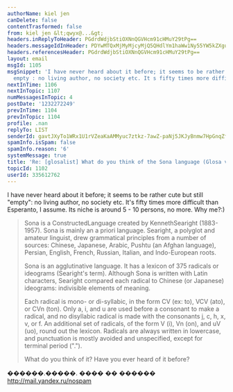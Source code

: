 ```yaml
---
authorName: kiel jen
canDelete: false
contentTrasformed: false
from: kiel jen &lt;qwyx@...&gt;
headers.inReplyToHeader: PGdrdWdjbStiOXNnQGVHcm91cHMuY29tPg==
headers.messageIdInHeader: PDYwMTQxMjMyMjcyMjQ5QHdlYm1haWw1Ny55YW5kZXgucnU+
headers.referencesHeader: PGdrdWdjbStiOXNnQGVHcm91cHMuY29tPg==
layout: email
msgId: 1105
msgSnippet: 'I have never heard about it before; it seems to be rather cute but still
  empty : no living author, no society etc. It s fifty times more difficult than'
nextInTime: 1106
nextInTopic: 1107
numMessagesInTopic: 4
postDate: '1232272249'
prevInTime: 1104
prevInTopic: 1104
profile: .nan
replyTo: LIST
senderId: gavtJXyTo1WRx1U1rVZeaKaAMMyuc7ztkz-7awZ-paNj5JKJyBnmw7HpGnqZfVl3d6HNcQ6yDwxkolK4_iLdxw
spamInfo.isSpam: false
spamInfo.reason: '6'
systemMessage: true
title: 'Re: [glosalist] What do you think of the Sona language (Glosa vs Sona)?'
topicId: 1102
userId: 335612762
---
```


I have never heard about it before; it seems to be rather cute but still "empty": no living author, no society etc. It's fifty times more difficult than Esperanto, I assume. Its niche is around 5 - 10 persons, no more. Why me?:)

> 
> Sona is a ConstructedLanguage created by KennethSearight (1883-1957).
> Sona is mainly an a priori language. Searight, a polyglot and amateur
> linguist, drew grammatical principles from a number of sources:
> Chinese, Japanese, Arabic, Pushtu (an Afghan language), Persian,
> English, French, Russian, Italian, and Indo-European roots.
> 
> Sona is an agglutinative language. It has a lexicon of 375 radicals or
> ideograms (Searight's term). Although Sona is written with Latin
> characters, Searight compared each radical to Chinese (or Japanese)
> ideograms: indivisible elements of meaning.
> 
> Each radical is mono- or di-syllabic, in the form CV (ex: to), VCV
> (ato), or CVn (ton). Only a, i, and u are used before a consonant to
> make a radical, and no disyllabic radical is made with the consonants
> j, c, h, x, v, or f. An additional set of radicals, of the form V (i),
> Vn (on), and uV (uo), round out the lexicon. Radicals are always
> written in lowercase, and punctuation is mostly avoided and
> unspecified, except for terminal period ("."). 
> 
> What do you think of it? Have you ever heard of it before?
> 
>  

������.�����. ���� �� ������ http://mail.yandex.ru/nospam 

